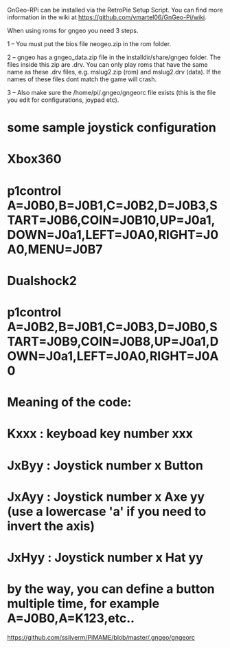 GnGeo-RPi can be installed via the RetroPie Setup Script. You can find more information in the wiki at https://github.com/ymartel06/GnGeo-Pi/wiki.

When using roms for gngeo you need 3 steps.

1 – You must put the bios file neogeo.zip in the rom folder.

2 – gngeo has a gngeo_data.zip file in the installdir/share/gngeo folder. The files inside this zip are .drv. You can only play roms that have the same name as these .drv files, e.g. mslug2.zip (rom) and mslug2.drv (data). If the names of these files dont match the game will crash.

3 – Also make sure the /home/pi/.gngeo/gngeorc file exists (this is the file you edit for configurations, joypad etc).

# some sample joystick configuration
# Xbox360
# p1control A=J0B0,B=J0B1,C=J0B2,D=J0B3,START=J0B6,COIN=J0B10,UP=J0a1,DOWN=J0a1,LEFT=J0A0,RIGHT=J0A0,MENU=J0B7
# Dualshock2
# p1control A=J0B2,B=J0B1,C=J0B3,D=J0B0,START=J0B9,COIN=J0B8,UP=J0a1,DOWN=J0a1,LEFT=J0A0,RIGHT=J0A0

# Meaning of the code:
# Kxxx : keyboad key number xxx
# JxByy : Joystick number x Button 
# JxAyy : Joystick number x Axe yy (use a lowercase 'a' if you need to invert the axis)
# JxHyy : Joystick number x Hat yy
# 
# by the way, you can define a button multiple time, for example A=J0B0,A=K123,etc..

https://github.com/ssilverm/PiMAME/blob/master/.gngeo/gngeorc